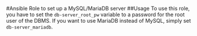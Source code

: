 #Ansible Role to set up a MySQL/MariaDB server
##Usage
To use this role, you have to set the `db-server_root_pw` variable to a password for the root user of the DBMS.
If you want to use MariaDB instead of MySQL, simply set `db-server_mariadb`.
